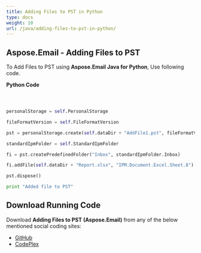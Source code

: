 ```yaml
---
title: Adding Files to PST in Python
type: docs
weight: 10
url: /java/adding-files-to-pst-in-python/
---
```


## **Aspose.Email - Adding Files to PST**
To Add Files to PST using **Aspose.Email Java for Python**, Use following code.

**Python Code**

```python



personalStorage = self.PersonalStorage

fileFormatVersion = self.FileFormatVersion

pst = personalStorage.create(self.dataDir + "AddFile1.pst", fileFormatVersion.Unicode)

standardIpmFolder = self.StandardIpmFolder

fi = pst.createPredefinedFolder("Inbox", standardIpmFolder.Inbox)

fi.addFile(self.dataDir + "Report.xlsx", "IPM.Document.Excel.Sheet.8")

pst.dispose()

print "Added file to PST"

```
## **Download Running Code**
Download **Adding Files to PST (Aspose.Email)** from any of the below mentioned social coding sites:

- [GitHub](https://github.com/aspose-email/Aspose.Email-for-Java/releases/tag/Aspose.Email_Java_for_Python-v1.0)
- [CodePlex](http://asposeemailjavapython.codeplex.com/releases/)
